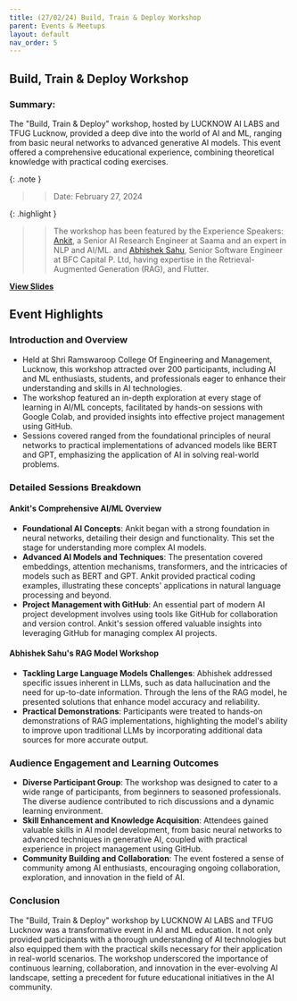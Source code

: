 ```yaml
---
title: (27/02/24) Build, Train & Deploy Workshop
parent: Events & Meetups
layout: default
nav_order: 5
---
```


## Build, Train & Deploy Workshop

### Summary:

The "Build, Train & Deploy" workshop, hosted by LUCKNOW AI LABS and TFUG Lucknow, provided a deep dive into the world of
AI and ML, ranging from basic neural networks to advanced generative AI models. This event offered a comprehensive
educational experience, combining theoretical knowledge with practical coding exercises.

{: .note }
> > Date: February 27, 2024

{: .highlight }
> > The workshop has been featured by the Experience Speakers: [Ankit](https://www.linkedin.com/in/aadityaura), a Senior
> > AI Research Engineer at Saama and an expert in NLP and AI/ML.
> > and [Abhishek Sahu](https://www.linkedin.com/in/a-sahu16), Senior Software Engineer at BFC Capital P. Ltd, having
> > expertise in the Retrieval-Augmented Generation (RAG), and Flutter.

**[View Slides](/assets/pdfs/lucknow_ai_meetup26nov2023.pdf)**

## Event Highlights

### Introduction and Overview

- Held at Shri Ramswaroop College Of Engineering and Management, Lucknow, this workshop attracted over 200 participants,
  including AI and ML enthusiasts, students, and professionals eager to enhance their understanding and skills in AI
  technologies.
- The workshop featured an in-depth exploration at every stage of learning in AI/ML concepts, facilitated by hands-on
  sessions with Google Colab, and provided insights into effective project management using GitHub.
- Sessions covered ranged from the foundational principles of neural networks to practical implementations of advanced
  models like BERT and GPT, emphasizing the application of AI in solving real-world problems.

### Detailed Sessions Breakdown

#### Ankit's Comprehensive AI/ML Overview

- **Foundational AI Concepts**: Ankit began with a strong foundation in neural networks, detailing their design and
  functionality. This set the stage for understanding more complex AI models.
- **Advanced AI Models and Techniques**: The presentation covered embeddings, attention mechanisms, transformers, and
  the intricacies of models such as BERT and GPT. Ankit provided practical coding examples, illustrating these concepts'
  applications in natural language processing and beyond.
- **Project Management with GitHub**: An essential part of modern AI project development involves using tools like
  GitHub for collaboration and version control. Ankit's session offered valuable insights into leveraging GitHub for
  managing complex AI projects.

#### Abhishek Sahu's RAG Model Workshop

- **Tackling Large Language Models Challenges**: Abhishek addressed specific issues inherent in LLMs, such as data
  hallucination and the need for up-to-date information. Through the lens of the RAG model, he presented solutions that
  enhance model accuracy and reliability.
- **Practical Demonstrations**: Participants were treated to hands-on demonstrations of RAG implementations,
  highlighting the model's ability to improve upon traditional LLMs by incorporating additional data sources for more
  accurate output.

### Audience Engagement and Learning Outcomes

- **Diverse Participant Group**: The workshop was designed to cater to a wide range of participants, from beginners to
  seasoned professionals. The diverse audience contributed to rich discussions and a dynamic learning environment.
- **Skill Enhancement and Knowledge Acquisition**: Attendees gained valuable skills in AI model development, from basic
  neural networks to advanced techniques in generative AI, coupled with practical experience in project management using
  GitHub.
- **Community Building and Collaboration**: The event fostered a sense of community among AI enthusiasts, encouraging
  ongoing collaboration, exploration, and innovation in the field of AI.

### Conclusion

The "Build, Train & Deploy" workshop by LUCKNOW AI LABS and TFUG Lucknow was a transformative event in AI and ML
education. It not only provided participants with a thorough understanding of AI technologies but also equipped them
with the practical skills necessary for their application in real-world scenarios. The workshop underscored the
importance of continuous learning, collaboration, and innovation in the ever-evolving AI landscape, setting a precedent
for future educational initiatives in the AI community.


